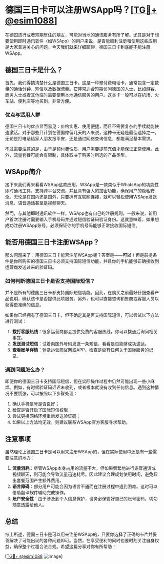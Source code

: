 # 德国三日卡可以注册WSApp吗？[[TG💪+ @esim1088](https://t.me/s/esim1088)]

在德国旅行或者短期居住的朋友，可能对当地的通讯服务有所了解。尤其是对于想要使用即时通讯软件（如WSApp）的用户来说，是否能顺利注册和使用这些应用是大家普遍关心的问题。今天我们就来详细聊聊，德国三日卡到底能不能注册WSApp。

## 德国三日卡是什么？

首先，我们得搞清楚什么是德国三日卡。这是一种预付费电话卡，通常包含一定数量的通话分钟、短信以及数据流量。它非常适合短期访问德国的人士，比如游客、商务人士或者其他临时需要使用本地通信服务的用户。这类卡一般可以在机场、火车站、便利店等地买到，非常方便。

### 优点与适用人群

德国三日卡的优点显而易见：价格实惠、使用便捷，而且不需要复杂的手续就能快速激活。对于那些只计划在德国停留几天的人来说，这种卡无疑是最佳选择之一。无论是打电话给家人朋友报平安，还是通过网络查询信息，都能满足基本需求。

不过需要注意的是，由于是预付费性质，用户需要提前充值才能保证正常使用。此外，流量套餐可能会有限制，具体取决于购买时所选的产品类型。

## WSApp简介

接下来我们再来看看WSApp这款应用。WSApp是一款类似于WhatsApp的功能性即时通讯工具，支持跨平台交流，并且具有强大的加密功能，确保用户的隐私安全。无论是在国内还是国外，只要拥有互联网连接，就可以轻松使用WSApp发送消息、语音通话甚至是视频聊天。

然而，与其他即时通讯软件一样，WSApp也有自己的注册规则。一般来说，新用户首次注册时需要输入手机号码并通过短信验证码验证身份。这就意味着，如果想成功注册WSApp账号，必须保证你的手机号码能够正常接收国际短信。

## 能否用德国三日卡注册WSApp？

那么问题来了：用德国三日卡能否注册WSApp呢？答案是——**可以**！但是前提条件是你所购买的德国三日卡必须支持国际短信功能，并且你的手机能够正确接收到运营商发送过来的验证码。

### 如何判断德国三日卡是否支持国际短信？

并不是所有的德国三日卡都支持国际短信功能。因此，在购买之前最好仔细查看产品说明，确认该卡是否提供此项服务。另外，也可以直接咨询销售商或客服人员以获得更准确的信息。

如果你已经拥有了德国三日卡，但不确定其是否支持国际短信，可以尝试以下方法进行测试：

1. **拨打客服热线**：很多运营商都会提供免费的客服热线，你可以拨通后询问相关事宜。
2. **发送测试短信**：试着向国外号码发送一条短信，看看是否能够成功送达。
3. **查看账单详情**：登录运营商官网或APP，检查是否有任何关于国际服务的记录。

### 遇到问题怎么办？

即便你的德国三日卡支持国际短信，但在实际操作过程中仍然可能出现一些小麻烦。例如，有时候验证码迟迟未收到，或者根本就没有收到任何信息。遇到这种情况不要慌张，可以按照以下步骤处理：

1. 确认手机信号是否良好；
2. 检查是否开启了国际短信权限；
3. 尝试更换网络环境重新发送验证码；
4. 如果以上方法均无效，则建议联系WSApp官方客服寻求帮助。

## 注意事项

虽然理论上德国三日卡是可以用来注册WSApp的，但在实际使用中还是有一些需要注意的地方：

1. **流量消耗**：尽管WSApp本身占用的流量不大，但如果频繁地进行语音通话或视频聊天，则可能会导致流量迅速耗尽。因此建议合理规划使用时间，避免超出套餐范围产生额外费用。
2. **语言障碍**：部分用户可能会因为语言不通而在注册过程中遇到困难。这时可以借助翻译软件辅助完成操作。
3. **账户安全性**：由于涉及到个人信息保护，请务必保管好自己的账号密码，切勿随意透露给他人。

## 总结

综上所述，德国三日卡是可以用来注册WSApp的，只要你选择了正确的卡片并妥善解决了可能出现的各种问题即可。当然，在享受便利的同时也要时刻关注自身权益，确保整个过程合法合规。希望这篇分享对你有所帮助！

[[TG💪+ @esim1088](https://t.me/s/esim1088) ![Image](https://i.postimg.cc/4NQfJmqS/Snipaste-2025-05-13-00-14-12.png)]